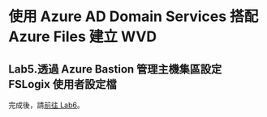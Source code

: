 # 使用 Azure AD Domain Services 搭配 Azure Files 建立 WVD

## Lab5.透過 Azure Bastion 管理主機集區設定 FSLogix 使用者設定檔

 完成後，請[前往 Lab6](https://github.com/BrianHsing/Azure-Windows-Virtual-Desktop/blob/master/Lab6.md)。<br>